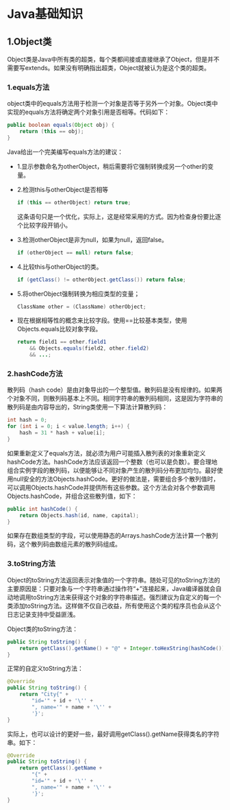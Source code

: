 # Java基础知识

## 1.Object类

Object类是Java中所有类的超类，每个类都间接或直接继承了Object，但是并不需要写extends。如果没有明确指出超类，Object就被认为是这个类的超类。

### 1.equals方法

object类中的equals方法用于检测一个对象是否等于另外一个对象。Object类中实现的equals方法将确定两个对象引用是否相等。代码如下：

```java
public boolean equals(Object obj) {
    return (this == obj);
}
```

Java给出一个完美编写equals方法的建议：

* 1.显示参数命名为otherObject，稍后需要将它强制转换成另一个other的变量。

* 2.检测this与otherObject是否相等

  ```java
  if (this == otherObject) return true;
  ```

  这条语句只是一个优化，实际上，这是经常采用的方式。因为检查身份要比逐个比较字段开销小。

* 3.检测otherObject是非为null，如果为null，返回false。

  ```java
  if (otherObject == null) return false;
  ```

* 4.比较this与otherObject的类。

  ```java
  if (getClass() != otherObject.getClass()) return false;
  ```

* 5.将otherObject强制转换为相应类型的变量；

  ```java
  ClassName other = (ClassName) otherObject;
  ```

* 现在根据相等性的概念来比较字段。使用==比较基本类型，使用Objects.equals比较对象字段。

  ```java
  return field1 == other.field1
      && Objects.equals(field2, other.field2)
      && ...;
  ```

### 2.hashCode方法

散列码（hash code）是由对象导出的一个整型值。散列码是没有规律的。如果两个对象不同，则散列码基本上不同。相同字符串的散列码相同，这是因为字符串的散列码是由内容导出的，String类使用一下算法计算散列码：

```java
int hash = 0;
for (int i = 0; i < value.length; i++) {
    hash = 31 * hash + value[i];
}
```

如果重新定义了equals方法，就必须为用户可能插入散列表的对象重新定义hashCode方法。hashCode方法应该返回一个整数（也可以是负数）。要合理地组合实例字段的散列码，以便能够让不同对象产生的散列码分布更加均匀。最好使用null安全的方法Objects.hashCode。更好的做法是，需要组合多个散列值时，可以调用Objects.hashCode并提供所有这些参数。这个方法会对各个参数调用Objects.hashCode，并组合这些散列值，如下：

```java
public int hashCode() {
    return Objects.hash(id, name, capital);
}
```

如果存在数组类型的字段，可以使用静态的Arrays.hashCode方法计算一个散列码，这个散列码由数组元素的散列码组成。

### 3.toString方法

Object的toString方法返回表示对象值的一个字符串。随处可见的toString方法的主要原因是：只要对象与一个字符串通过操作符“+”连接起来，Java编译器就会自动地调用toString方法来获得这个对象的字符串描述。强烈建议为自定义的每一个类添加toString方法。这样做不仅自己收益，所有使用这个类的程序员也会从这个日志记录支持中受益匪浅。

Object类的toString方法：

```java
public String toString() {
    return getClass().getName() + "@" + Integer.toHexString(hashCode());
}
```

正常的自定义toString方法：

```java
@Override
public String toString() {
    return "City{" +
        "id='" + id + '\'' +
        ", name='" + name + '\'' +
        '}';
}
```

实际上，也可以设计的更好一些，最好调用getClass().getName获得类名的字符串。如下：

```java
@Override
public String toString() {
    return getClass().getName +
        "{" +
        "id='" + id + '\'' +
        ", name='" + name + '\'' +
        '}';
}
```